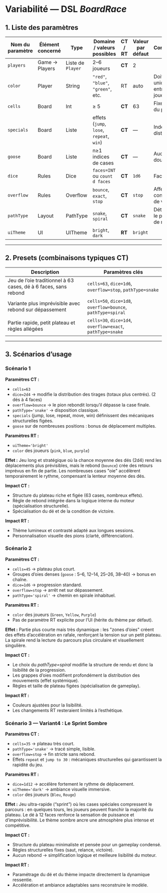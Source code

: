 # Variabilité — DSL *BoardRace*

## 1. Liste des paramètres

| Nom du paramètre         | Élément concerné | Type               | Domaine / valeurs possibles              | CT / RT | Valeur par défaut | Contraintes                      |
| ------------------------ | ---------------- | ------------------ | ---------------------------------------- | ------- | ----------------- | -------------------------------- |
| `players`                | Game → Players   | Liste de `Player`  | 2–6 joueurs                              | **CT**  | 2                 |       |
| `color`                  | Player           | String             | `"red"`, `"blue"`, `"green"`, etc.       | RT      | auto              | Doit être unique entre joueurs   |
| `cells`                  | Board            | Int                | ≥ 5                                      | **CT**  | 63                | Fixe la taille du plateau        |
| `specials`               | Board            | Liste<SpecialCell> | effets (`jump`, `lose`, `repeat`, `win`) | **CT**  | —                 | Index distincts                  |
| `goose`                  | Board            | Liste<int>         | n≥1 indices de cases                     | **CT**  | —                 | Aucun doublon                    |
| `dice`                   | Rules            | Dice               | `faces=INT` ou `count d faces`           | **CT**  | `1d6`             | Faces ≥ 2                        |
| `overflow`               | Rules            | Overflow           | `bounce`, `exact`, `stop`                | **CT**  | `stop`            | Affecte la condition de victoire |
| `pathType`               | Layout           | PathType           | `snake`, `spiral`                        | **CT**  | `snake`           | Détermine le parcours de rendu   |
| `uiTheme`                | UI               | UITheme            | `bright`, `dark`                         | **RT**  | `bright`          |       |

---

## 2. Presets (combinaisons typiques CT)

| Description                                                     | Paramètres clés                                              |
| --------------------------------------------------------------- | ------------------------------------------------------------ |
| Jeu de l’oie traditionnel à 63 cases, dé à 6 faces, sans rebond | `cells=63`, `dice=1d6`, `overflow=stop`, `pathType=snake`    |
| Variante plus imprévisible avec rebond sur dépassement          | `cells=50`, `dice=1d8`, `overflow=bounce`, `pathType=spiral` |
| Partie rapide, petit plateau et règles allégées                 | `cells=30`, `dice=1d4`, `overflow=exact`, `pathType=snake`   |

---

## 3. Scénarios d’usage

### **Scénario 1**

**Paramètres CT :**

* `cells=63`
* `dice=2d4` → modifie la distribution des tirages (totaux plus centrés). (2 dés à 4 faces)
* `overflow=bounce` → le pion rebondit lorsqu’il dépasse la case finale.
* `pathType='snake'` → disposition classique.
* `specials` (jump, lose, repeat, move, win) définissent des mécaniques structurelles figées.
* `goose` sur de nombreuses positions : bonus de déplacement multiples.

**Paramètres RT :**

* `uiTheme='bright'`
* `color` des joueurs (`pink`, `blue`, `purple`)

**Effet :**
Jeu long et stratégique où la chance moyenne des dés (2d4) rend les déplacements plus prévisibles, mais le rebond (`bounce`) crée des retours imprévus en fin de partie. Les nombreuses cases "oie" accélèrent temporairement le rythme, compensant la lenteur moyenne des dés.

**Impact CT :**
* Structure du plateau riche et figée (63 cases, nombreux effets).
* Règle de rebond intégrée dans la logique interne du moteur (spécialisation structurelle).
* Spécialisation du dé et de la condition de victoire.

**Impact RT :**
* Thème lumineux et contrasté adapté aux longues sessions.
* Personnalisation visuelle des pions (clarté, différenciation).


### **Scénario 2**

**Paramètres CT :**

* `cells=45` → plateau plus court.
* Groupes d’oies denses (`goose` : 5–6, 12–14, 25–26, 38–40) → bonus en chaîne.
* `dice=1d6` → progression standard.
* `overflow=stop` → arrêt net sur dépassement.
* `pathType='spiral'` → chemin en spirale inhabituel.

**Paramètres RT :**

* `color` des joueurs (`Green`, `Yellow`, `Purple`)
* Pas de paramètre RT explicite pour l’UI (hérite du thème par défaut).

**Effet :**
Partie plus courte mais très dynamique : les "zones d’oies" créent des effets d’accélération en rafale, renforçant la tension sur un petit plateau.
La spirale rend la lecture du parcours plus circulaire et visuellement singulière.

**Impact CT :**
* Le choix du *pathType=spiral* modifie la structure de rendu et donc la lisibilité de la progression.
* Les grappes d’oies modifient profondément la distribution des mouvements (effet systémique).
* Règles et taille de plateau figées (spécialisation de gameplay).

**Impact RT :**
* Couleurs ajustées pour la lisibilité.
* Les changements RT resteraient limités à l’esthétique.


### **Scénario 3 — Variant4 : Le Sprint Sombre**

**Paramètres CT :**

* `cells=35` → plateau très court.
* `pathType='snake'` → tracé simple, lisible.
* `overflow=stop` → fin stricte sans rebond.
* Effets `repeat` et `jump to 30` : mécaniques structurelles qui garantissent la rapidité du jeu.

**Paramètres RT :**

* `dice=1d12` → accélère fortement le rythme de déplacement.
* `uiTheme='dark'` → ambiance visuelle immersive.
* `color` des joueurs (`Bleu`, `Rouge`)

**Effet :**
Jeu ultra-rapide (“sprint”) où les cases spéciales compressent le parcours : en quelques tours, les joueurs peuvent franchir la majorité du plateau.
Le dé à 12 faces renforce la sensation de puissance et d’imprévisibilité.
Le thème sombre ancre une atmosphère plus intense et compétitive.

**Impact CT :**
* Structure du plateau minimaliste et pensée pour un gameplay condensé.
* Règles structurelles fixes (saut, relance, victoire).
* Aucun rebond → simplification logique et meilleure lisibilité du moteur.

**Impact RT :**
* Paramétrage du dé et du thème impacte directement la dynamique ressentie.
* Accélération et ambiance adaptables sans reconstruire le modèle.


